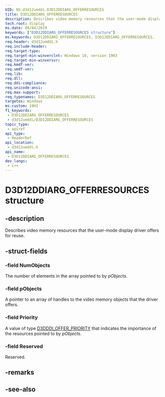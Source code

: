 ```yaml
---
UID: NS:d3d12umddi.D3D12DDIARG_OFFERRESOURCES
title: D3D12DDIARG_OFFERRESOURCES
description: Describes video memory resources that the user-mode display driver offers for reuse.
tech.root: display
ms.date: 04/04/2019
keywords: ["D3D12DDIARG_OFFERRESOURCES structure"]
ms.keywords: D3D12DDIARG_OFFERRESOURCES, D3D12DDIARG_OFFERRESOURCES,
req.header: d3d12umddi.h
req.include-header: 
req.target-type: 
req.target-min-winverclnt: Windows 10, version 1903
req.target-min-winversvr: 
req.kmdf-ver: 
req.umdf-ver: 
req.lib: 
req.dll: 
req.ddi-compliance: 
req.unicode-ansi: 
req.max-support: 
req.typenames: D3D12DDIARG_OFFERRESOURCES
targetos: Windows
ms.custom: 19H1
f1_keywords:
 - D3D12DDIARG_OFFERRESOURCES
 - d3d12umddi/D3D12DDIARG_OFFERRESOURCES
topic_type:
 - apiref
api_type:
 - HeaderDef
api_location:
 - d3d12umddi.h
api_name:
 - D3D12DDIARG_OFFERRESOURCES
dev_langs:
 - c++
---
```


# D3D12DDIARG_OFFERRESOURCES structure


## -description

Describes video memory resources that the user-mode display driver offers for reuse.

## -struct-fields

### -field NumObjects

The number of elements in the array pointed to by *pObjects*.

### -field pObjects

A pointer to an array of handles to the video memory objects that the driver offers.

### -field Priority

A value of type [D3DDDI_OFFER_PRIORITY](../d3dukmdt/ne-d3dukmdt-_d3dddi_offer_priority.md) that indicates the importance of the resources pointed to by *pObjects*.

### -field Reserved

Reserved.

## -remarks

## -see-also

